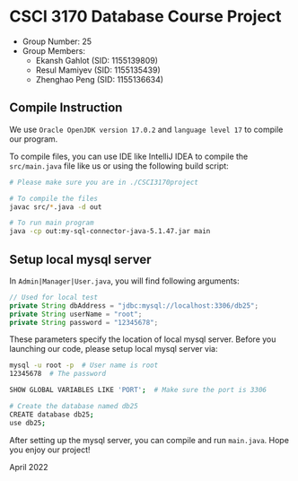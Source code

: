# CSCI 3170 Database Course Project

* Group Number: 25
* Group Members:
  * Ekansh Gahlot (SID: 1155139809)	
  * Resul Mamiyev (SID: 1155135439)	
  * Zhenghao Peng (SID: 1155136634)


## Compile Instruction

We use `Oracle OpenJDK version 17.0.2` and `language level 17` to compile our program.

To compile files, you can use IDE like IntelliJ IDEA to compile the `src/main.java` file like us or using the following 
build script:

```bash
# Please make sure you are in ./CSCI3170project

# To compile the files
javac src/*.java -d out 

# To run main program
java -cp out:my-sql-connector-java-5.1.47.jar main
```

## Setup local mysql server

In `Admin|Manager|User.java`, you will find following arguments:

```java
// Used for local test
private String dbAddress = "jdbc:mysql://localhost:3306/db25";
private String userName = "root";
private String password = "12345678";
```

These parameters specify the location of local mysql server. Before you launching our code,
please setup local mysql server via:

```bash
mysql -u root -p  # User name is root
12345678  # The password

SHOW GLOBAL VARIABLES LIKE 'PORT';  # Make sure the port is 3306

# Create the database named db25
CREATE database db25;
use db25;
```

After setting up the mysql server, you can compile and run `main.java`. Hope you enjoy our project!

April 2022